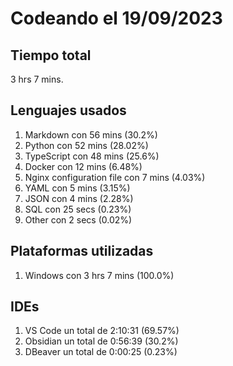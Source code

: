 # Codeando el 19/09/2023

## Tiempo total
3 hrs 7 mins.

## Lenguajes usados
1. Markdown con 56 mins (30.2%)
1. Python con 52 mins (28.02%)
1. TypeScript con 48 mins (25.6%)
1. Docker con 12 mins (6.48%)
1. Nginx configuration file con 7 mins (4.03%)
1. YAML con 5 mins (3.15%)
1. JSON con 4 mins (2.28%)
1. SQL con 25 secs (0.23%)
1. Other con 2 secs (0.02%)

## Plataformas utilizadas
1. Windows con 3 hrs 7 mins (100.0%)

## IDEs
1. VS Code un total de 2:10:31 (69.57%)
1. Obsidian un total de 0:56:39 (30.2%)
1. DBeaver un total de 0:00:25 (0.23%)
